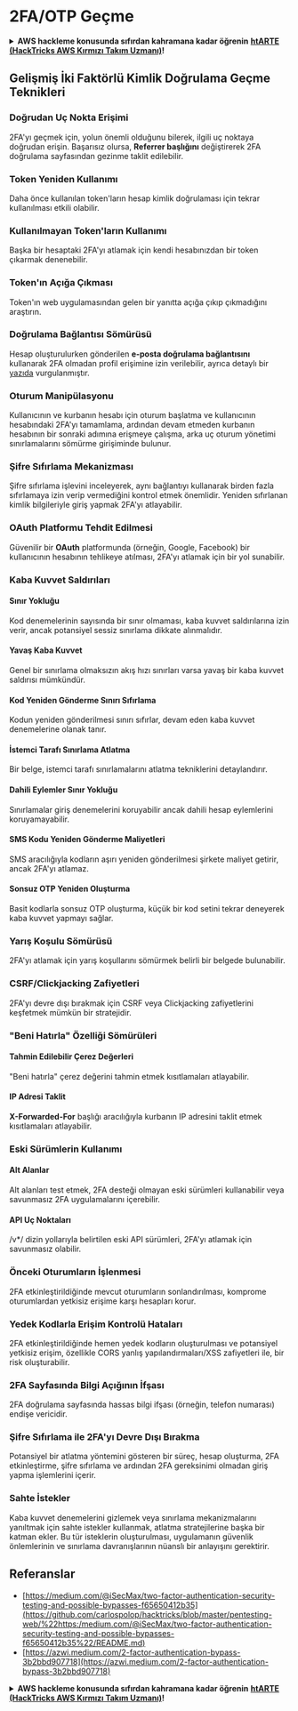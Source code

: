 # 2FA/OTP Geçme

<details>

<summary><strong>AWS hackleme konusunda sıfırdan kahramana kadar öğrenin</strong> <a href="https://training.hacktricks.xyz/courses/arte"><strong>htARTE (HackTricks AWS Kırmızı Takım Uzmanı)</strong></a><strong>!</strong></summary>

HackTricks'ı desteklemenin diğer yolları:

* **Şirketinizi HackTricks'te reklam görmek istiyorsanız** veya **HackTricks'i PDF olarak indirmek istiyorsanız** [**ABONELİK PLANLARINI**](https://github.com/sponsors/carlospolop) kontrol edin!
* [**Resmi PEASS & HackTricks ürünlerini alın**](https://peass.creator-spring.com)
* [**PEASS Ailesi'ni**](https://opensea.io/collection/the-peass-family) keşfedin, özel [**NFT'lerimiz**](https://opensea.io/collection/the-peass-family) koleksiyonumuz
* **Katılın** 💬 [**Discord grubuna**](https://discord.gg/hRep4RUj7f) veya [**telegram grubuna**](https://t.me/peass) veya bizi **Twitter** 🐦 [**@carlospolopm**](https://twitter.com/hacktricks\_live)** takip edin.**
* **Hacking püf noktalarınızı göndererek HackTricks ve HackTricks Cloud** github depolarına PR'lar gönderin.

</details>

## **Gelişmiş İki Faktörlü Kimlik Doğrulama Geçme Teknikleri**

### **Doğrudan Uç Nokta Erişimi**

2FA'yı geçmek için, yolun önemli olduğunu bilerek, ilgili uç noktaya doğrudan erişin. Başarısız olursa, **Referrer başlığını** değiştirerek 2FA doğrulama sayfasından gezinme taklit edilebilir.

### **Token Yeniden Kullanımı**

Daha önce kullanılan token'ların hesap kimlik doğrulaması için tekrar kullanılması etkili olabilir.

### **Kullanılmayan Token'ların Kullanımı**

Başka bir hesaptaki 2FA'yı atlamak için kendi hesabınızdan bir token çıkarmak denenebilir.

### **Token'ın Açığa Çıkması**

Token'ın web uygulamasından gelen bir yanıtta açığa çıkıp çıkmadığını araştırın.

### **Doğrulama Bağlantısı Sömürüsü**

Hesap oluşturulurken gönderilen **e-posta doğrulama bağlantısını** kullanarak 2FA olmadan profil erişimine izin verilebilir, ayrıca detaylı bir [yazıda](https://srahulceh.medium.com/behind-the-scenes-of-a-security-bug-the-perils-of-2fa-cookie-generation-496d9519771b) vurgulanmıştır.

### **Oturum Manipülasyonu**

Kullanıcının ve kurbanın hesabı için oturum başlatma ve kullanıcının hesabındaki 2FA'yı tamamlama, ardından devam etmeden kurbanın hesabının bir sonraki adımına erişmeye çalışma, arka uç oturum yönetimi sınırlamalarını sömürme girişiminde bulunur.

### **Şifre Sıfırlama Mekanizması**

Şifre sıfırlama işlevini inceleyerek, aynı bağlantıyı kullanarak birden fazla sıfırlamaya izin verip vermediğini kontrol etmek önemlidir. Yeniden sıfırlanan kimlik bilgileriyle giriş yapmak 2FA'yı atlayabilir.

### **OAuth Platformu Tehdit Edilmesi**

Güvenilir bir **OAuth** platformunda (örneğin, Google, Facebook) bir kullanıcının hesabının tehlikeye atılması, 2FA'yı atlamak için bir yol sunabilir.

### **Kaba Kuvvet Saldırıları**

#### **Sınır Yokluğu**

Kod denemelerinin sayısında bir sınır olmaması, kaba kuvvet saldırılarına izin verir, ancak potansiyel sessiz sınırlama dikkate alınmalıdır.

#### **Yavaş Kaba Kuvvet**

Genel bir sınırlama olmaksızın akış hızı sınırları varsa yavaş bir kaba kuvvet saldırısı mümkündür.

#### **Kod Yeniden Gönderme Sınırı Sıfırlama**

Kodun yeniden gönderilmesi sınırı sıfırlar, devam eden kaba kuvvet denemelerine olanak tanır.

#### **İstemci Tarafı Sınırlama Atlatma**

Bir belge, istemci tarafı sınırlamalarını atlatma tekniklerini detaylandırır.

#### **Dahili Eylemler Sınır Yokluğu**

Sınırlamalar giriş denemelerini koruyabilir ancak dahili hesap eylemlerini koruyamayabilir.

#### **SMS Kodu Yeniden Gönderme Maliyetleri**

SMS aracılığıyla kodların aşırı yeniden gönderilmesi şirkete maliyet getirir, ancak 2FA'yı atlamaz.

#### **Sonsuz OTP Yeniden Oluşturma**

Basit kodlarla sonsuz OTP oluşturma, küçük bir kod setini tekrar deneyerek kaba kuvvet yapmayı sağlar.

### **Yarış Koşulu Sömürüsü**

2FA'yı atlamak için yarış koşullarını sömürmek belirli bir belgede bulunabilir.

### **CSRF/Clickjacking Zafiyetleri**

2FA'yı devre dışı bırakmak için CSRF veya Clickjacking zafiyetlerini keşfetmek mümkün bir stratejidir.

### **"Beni Hatırla" Özelliği Sömürüleri**

#### **Tahmin Edilebilir Çerez Değerleri**

"Beni hatırla" çerez değerini tahmin etmek kısıtlamaları atlayabilir.

#### **IP Adresi Taklit**

**X-Forwarded-For** başlığı aracılığıyla kurbanın IP adresini taklit etmek kısıtlamaları atlayabilir.

### **Eski Sürümlerin Kullanımı**

#### **Alt Alanlar**

Alt alanları test etmek, 2FA desteği olmayan eski sürümleri kullanabilir veya savunmasız 2FA uygulamalarını içerebilir.

#### **API Uç Noktaları**

/v\*/ dizin yollarıyla belirtilen eski API sürümleri, 2FA'yı atlamak için savunmasız olabilir.

### **Önceki Oturumların İşlenmesi**

2FA etkinleştirildiğinde mevcut oturumların sonlandırılması, komprome oturumlardan yetkisiz erişime karşı hesapları korur.

### **Yedek Kodlarla Erişim Kontrolü Hataları**

2FA etkinleştirildiğinde hemen yedek kodların oluşturulması ve potansiyel yetkisiz erişim, özellikle CORS yanlış yapılandırmaları/XSS zafiyetleri ile, bir risk oluşturabilir.

### **2FA Sayfasında Bilgi Açığının İfşası**

2FA doğrulama sayfasında hassas bilgi ifşası (örneğin, telefon numarası) endişe vericidir.

### **Şifre Sıfırlama ile 2FA'yı Devre Dışı Bırakma**

Potansiyel bir atlatma yöntemini gösteren bir süreç, hesap oluşturma, 2FA etkinleştirme, şifre sıfırlama ve ardından 2FA gereksinimi olmadan giriş yapma işlemlerini içerir.

### **Sahte İstekler**

Kaba kuvvet denemelerini gizlemek veya sınırlama mekanizmalarını yanıltmak için sahte istekler kullanmak, atlatma stratejilerine başka bir katman ekler. Bu tür isteklerin oluşturulması, uygulamanın güvenlik önlemlerinin ve sınırlama davranışlarının nüanslı bir anlayışını gerektirir.

## Referanslar

* [https://medium.com/@iSecMax/two-factor-authentication-security-testing-and-possible-bypasses-f65650412b35](https://github.com/carlospolop/hacktricks/blob/master/pentesting-web/%22https:/medium.com/@iSecMax/two-factor-authentication-security-testing-and-possible-bypasses-f65650412b35%22/README.md)
* [https://azwi.medium.com/2-factor-authentication-bypass-3b2bbd907718](https://azwi.medium.com/2-factor-authentication-bypass-3b2bbd907718)

<details>

<summary><strong>AWS hackleme konusunda sıfırdan kahramana kadar öğrenin</strong> <a href="https://training.hacktricks.xyz/courses/arte"><strong>htARTE (HackTricks AWS Kırmızı Takım Uzmanı)</strong></a><strong>!</strong></summary>

HackTricks'ı desteklemenin diğer yolları:

* **Şirketinizi HackTricks'te reklam görmek istiyorsanız** veya **HackTricks'i PDF olarak indirmek istiyorsanız** [**ABONELİK PLANLARINI**](https://github.com/sponsors/carlospolop) kontrol edin!
* [**Resmi PEASS & HackTricks ürünlerini alın**](https://peass.creator-spring.com)
* [**PEASS Ailesi'ni**](https://opensea.io/collection/the-peass-family) keşfedin, özel [**NFT'lerimiz**](https://opensea.io/collection/the-peass-family) koleksiyonumuz
* **Katılın** 💬 [**Discord grubuna**](https://discord.gg/hRep4RUj7f) veya [**telegram grubuna**](https://t.me/peass) veya bizi **Twitter** 🐦 [**@carlospolopm**](https://twitter.com/hacktricks\_live)** takip edin.**
* **Hacking püf noktalarınızı göndererek HackTricks ve HackTricks Cloud** github depolarına PR'lar gönderin.

</details>
